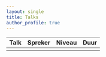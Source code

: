 ```yaml
---
layout: single
title: Talks
author_profile: true
---
```


| Talk | Spreker | Niveau | Duur |
|-------|--------|---------|---------|
|  |  |  | |
